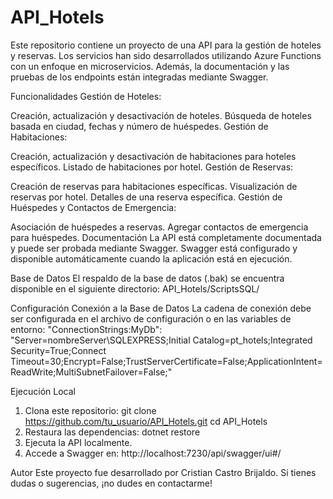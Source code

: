 # API_Hotels
Este repositorio contiene un proyecto de una API para la gestión de hoteles y reservas. Los servicios han sido desarrollados utilizando Azure Functions con un enfoque en microservicios. Además, la documentación y las pruebas de los endpoints están integradas mediante Swagger.

Funcionalidades
Gestión de Hoteles:

Creación, actualización y desactivación de hoteles.
Búsqueda de hoteles basada en ciudad, fechas y número de huéspedes.
Gestión de Habitaciones:

Creación, actualización y desactivación de habitaciones para hoteles específicos.
Listado de habitaciones por hotel.
Gestión de Reservas:

Creación de reservas para habitaciones específicas.
Visualización de reservas por hotel.
Detalles de una reserva específica.
Gestión de Huéspedes y Contactos de Emergencia:

Asociación de huéspedes a reservas.
Agregar contactos de emergencia para huéspedes.
Documentación
La API está completamente documentada y puede ser probada mediante Swagger. Swagger está configurado y disponible automáticamente cuando la aplicación está en ejecución.

Base de Datos
El respaldo de la base de datos (.bak) se encuentra disponible en el siguiente directorio: API_Hotels/ScriptsSQL/

Configuración
Conexión a la Base de Datos
La cadena de conexión debe ser configurada en el archivo de configuración o en las variables de entorno:
"ConnectionStrings:MyDb": "Server=nombreServer\\SQLEXPRESS;Initial Catalog=pt_hotels;Integrated Security=True;Connect Timeout=30;Encrypt=False;TrustServerCertificate=False;ApplicationIntent=ReadWrite;MultiSubnetFailover=False;"


Ejecución Local
1. Clona este repositorio:
  git clone https://github.com/tu_usuario/API_Hotels.git
  cd API_Hotels
2. Restaura las dependencias:
  dotnet restore
3. Ejecuta la API localmente.
4. Accede a Swagger en:
    http://localhost:7230/api/swagger/ui#/

Autor
Este proyecto fue desarrollado por Cristian Castro Brijaldo. Si tienes dudas o sugerencias, ¡no dudes en contactarme!




